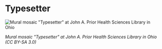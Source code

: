 # Typesetter

![Mural mosaic "Typesetter" at John A. Prior Health Sciences Library in Ohio](https://user-images.githubusercontent.com/6410412/190851050-a01c1b0d-9900-4271-8cda-1594453bffa5.png)

_Mural mosaic "Typesetter" at John A. Prior Health Sciences Library in Ohio (CC BY-SA 3.0)_

